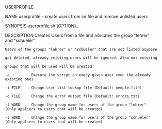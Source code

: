 USERPROFILE

NAME
    userprofile - create users from an file and remove unlisted users

SYNOPSIS
    userprofile.sh [OPTION]...

DESCRIPTION
    Creates Users from a file and allocates the group "lehrer" and "schueler"
    
    Users of the groups "lehrer" or "schueler" that are not listed anymore

    get deleted, already existing users will be ignored. Also not existing

    groups that will be used will be created.

    -a          Execute the script on every given user even the already existing ones

    -i FILE     Change user list lookup file (Default: people.file)

    -o FILE     Change the error output file (Default: errors.txt)

    -l WORD     Change the group name for users of the group "lehrer" (Only appliers to users that will be created)

    -l WORD     Change the group name for users of the group "schueler" (Only appliers to users that will be created)